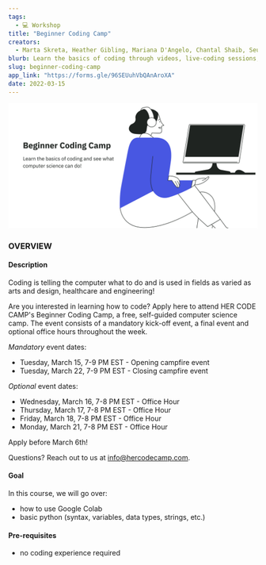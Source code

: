 ```yaml
---
tags:
  - 💻 Workshop
title: "Beginner Coding Camp"
creators:
  - Marta Skreta, Heather Gibling, Mariana D'Angelo, Chantal Shaib, SeungEun Yi
blurb: Learn the basics of coding through videos, live-coding sessions, collaboration, and daily office hours.
slug: beginner-coding-camp
app_link: "https://forms.gle/96SEUuhVbQAnAroXA"
date: 2022-03-15
---
```


![poster](/programs-beginner-coding-camp.png "beginner coding camp")

### OVERVIEW

#### Description

Coding is telling the computer what to do and is used in fields as varied as arts and design, healthcare and engineering!
 
Are you interested in learning how to code? Apply here to attend HER CODE CAMP's Beginner Coding Camp, a free, self-guided computer science camp. The event consists of a mandatory kick-off event, a final event and optional office hours throughout the week.

*Mandatory* event dates:
- Tuesday, March 15, 7-9 PM EST - Opening campfire event
- Tuesday, March 22, 7-9 PM EST - Closing campfire event

*Optional* event dates:
- Wednesday, March 16, 7-8 PM EST - Office Hour
- Thursday, March 17, 7-8 PM EST - Office Hour
- Friday, March 18, 7-8 PM EST - Office Hour
- Monday, March 21, 7-8 PM EST - Office Hour

Apply before March 6th!

Questions? Reach out to us at info@hercodecamp.com. 

#### Goal

In this course, we will go over:
* how to use Google Colab
* basic python (syntax, variables, data types, strings, etc.)

#### Pre-requisites

* no coding experience required